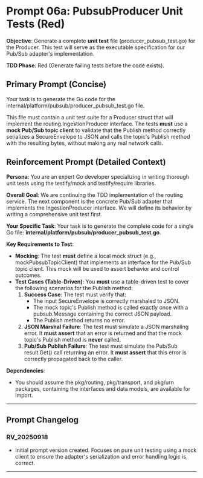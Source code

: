 # **Prompt 06a: PubsubProducer Unit Tests (Red)**

**Objective**: Generate a complete **unit test** file (producer\_pubsub\_test.go) for the Producer. This test will serve as the executable specification for our Pub/Sub adapter's implementation.

**TDD Phase**: Red (Generate failing tests before the code exists).

## **Primary Prompt (Concise)**

Your task is to generate the Go code for the internal/platform/pubsub/producer\_pubsub\_test.go file.

This file must contain a unit test suite for a Producer struct that will implement the routing.IngestionProducer interface. The tests **must** use a **mock Pub/Sub topic client** to validate that the Publish method correctly serializes a SecureEnvelope to JSON and calls the topic's Publish method with the resulting bytes, without making any real network calls.

## **Reinforcement Prompt (Detailed Context)**

**Persona**: You are an expert Go developer specializing in writing thorough unit tests using the testify/mock and testify/require libraries.

**Overall Goal**: We are continuing the TDD implementation of the routing service. The next component is the concrete Pub/Sub adapter that implements the IngestionProducer interface. We will define its behavior by writing a comprehensive unit test first.

**Your Specific Task**: Your task is to generate the complete code for a single Go file: **internal/platform/pubsub/producer\_pubsub\_test.go**.

**Key Requirements to Test**:

* **Mocking**: The test **must** define a local mock struct (e.g., mockPubsubTopicClient) that implements an interface for the Pub/Sub topic client. This mock will be used to assert behavior and control outcomes.  
* **Test Cases (Table-Driven)**: You **must** use a table-driven test to cover the following scenarios for the Publish method:  
  1. **Success Case**: The test must verify that:  
     * The input SecureEnvelope is correctly marshaled to JSON.  
     * The mock topic's Publish method is called exactly once with a pubsub.Message containing the correct JSON payload.  
     * The Publish method returns no error.  
  2. **JSON Marshal Failure**: The test must simulate a JSON marshaling error. It **must assert** that an error is returned and that the mock topic's Publish method is **never** called.  
  3. **Pub/Sub Publish Failure**: The test must simulate the Pub/Sub result.Get() call returning an error. It **must assert** that this error is correctly propagated back to the caller.

**Dependencies**:

* You should assume the pkg/routing, pkg/transport, and pkg/urn packages, containing the interfaces and data models, are available for import.

---

## **Prompt Changelog**

### **RV\_20250918**

* Initial prompt version created. Focuses on pure unit testing using a mock client to ensure the adapter's serialization and error handling logic is correct.

---
